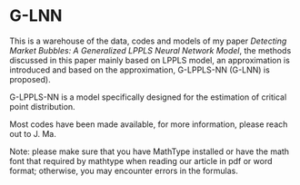# G-LNN
This is a warehouse of the data, codes and models of my paper *Detecting Market Bubbles: A Generalized LPPLS Neural Network Model*, the methods discussed in this paper mainly based on LPPLS model, an approximation is introduced and based on the approximation, G-LPPLS-NN (G-LNN) is proposed).

G-LPPLS-NN is a model specifically designed for the estimation of critical point distribution.

Most codes have been made available, for more information, please reach out to J. Ma.

Note: please make sure that you have MathType installed or have the math font that required by mathtype when reading our article in pdf or word format; otherwise, you may encounter errors in the formulas.
